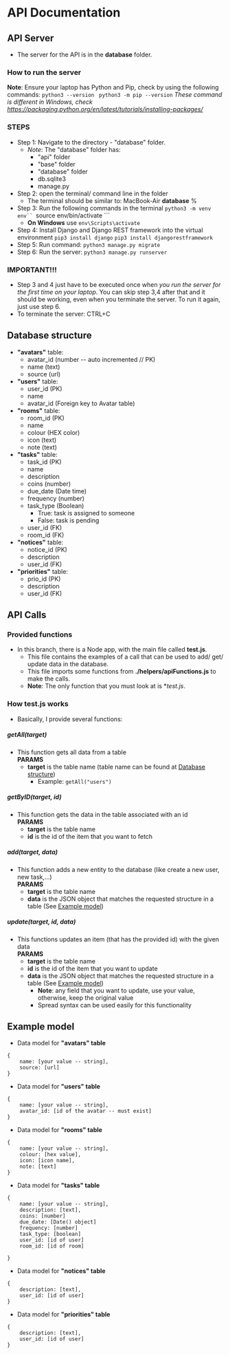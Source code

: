 # API Documentation

## API Server
- The server for the API is in the **database** folder.
### How to run the server
**Note**: Ensure your laptop has Python and Pip, check by using the following commands:
```python3 --version ```
```python3 -m pip --version```
*These command is different in Windows, check https://packaging.python.org/en/latest/tutorials/installing-packages/*

### STEPS
- Step 1: Navigate to the directory - "database" folder.
    - *Note*: The "database" folder has:
        - "api" folder
        - "base" folder
        - "database" folder
        - db.sqlite3
        - manage.py 
- Step 2: open the terminal/ command line in the folder 
    - The terminal should be similar to:
        MacBook-Air **database** % 
- Step 3: Run the following commands in the terminal
```python3 -m venv env``
```source env/bin/activate ```
    - **On Windows** use ```env\Scripts\activate```
- Step 4: Install Django and Django REST framework into the virtual environment
```pip3 install django```
```pip3 install djangorestframework```
- Step 5: Run command:
```python3 manage.py migrate```
- Step 6: Run the server:
```python3 manage.py runserver```

### IMPORTANT!!!
- Step 3 and 4 just have to be executed once when *you run the server for the first time on your laptop*. You can skip step 3,4 after that and it should be working, even when you terminate the server. To run it again, just use step 6.
- To terminate the server: CTRL+C

## Database structure
- **"avatars"** table:
    - avatar_id (number -- auto incremented // PK)
    - name (text)
    - source (url)
- **"users"** table:
    - user_id (PK)
    - name
    - avatar_id (Foreign key to Avatar table)
- **"rooms"** table:
    - room_id (PK)
    - name
    - colour (HEX color)
    - icon (text)
    - note (text)
- **"tasks"** table:
    - task_id (PK)
    - name 
    - description
    - coins (number)
    - due_date (Date time)
    - frequency (number)
    - task_type (Boolean) 
        - True: task is assigned to someone
        - False: task is pending
    - user_id (FK)
    - room_id (FK)
- **"notices"** table:
    - notice_id (PK)
    - description 
    - user_id (FK)
- **"priorities"** table:
    - prio_id (PK)
    - description 
    - user_id (FK)    


## API Calls
### Provided functions
- In this branch, there is a Node app, with the main file called **test.js**.
    - This file contains the examples of a call that can be used to add/ get/ update data in the database.
    - This file imports some functions from **./helpers/apiFunctions.js** to make the calls.
    - **Note**: The only function that you must look at is  **test.js*. 

### How test.js works
- Basically, I provide several functions:
##### getAll(target)
- This function gets all data from a table <br> 
**PARAMS**
    - **target** is the table name (table name can be found at [Database structure](#database-structure))
        - Example: ```getAll("users")```

##### getByID(target, id)
- This function gets the data in the table associated with an id <br> 
**PARAMS**
    - **target** is the table name
    - **id** is the id of the item that you want to fetch

##### add(target, data)
- This function adds a new entity to the database (like create a new user, new task,...) <br> 
**PARAMS**
    - **target** is the table name
    - **data** is the JSON object that matches the requested structure in a table (See [Example model](#example-model))

##### update(target, id, data)
- This functions updates an item (that has the provided id) with the given data <br> 
**PARAMS**
    - **target** is the table name
    - **id** is the id of the item that you want to update
    - **data** is the JSON object that matches the requested structure in a table (See [Example model](#example-model))
        - **Note**: any field that you want to update, use your value, otherwise, keep the original value
        - Spread syntax can be used easily for this functionality

## Example model
- Data model for **"avatars" table**
```
{
    name: [your value -- string],
    source: [url]
}
```
- Data model for **"users" table**
```
{
    name: [your value -- string],
    avatar_id: [id of the avatar -- must exist]
}
```
- Data model for **"rooms" table**
```
{
    name: [your value -- string],
    colour: [hex value],
    icon: [icon name],
    note: [text]
}
```
- Data model for **"tasks" table**
```
{
    name: [your value -- string],
    description: [text],
    coins: [number]
    due_date: [Date() object]
    frequency: [number]
    task_type: [boolean]
    user_id: [id of user]
    room_id: [id of room]

}
```
- Data model for **"notices" table**
```
{
    description: [text],
    user_id: [id of user]
}
```
- Data model for **"priorities" table**
```
{
    description: [text],
    user_id: [id of user]
}
```






    

